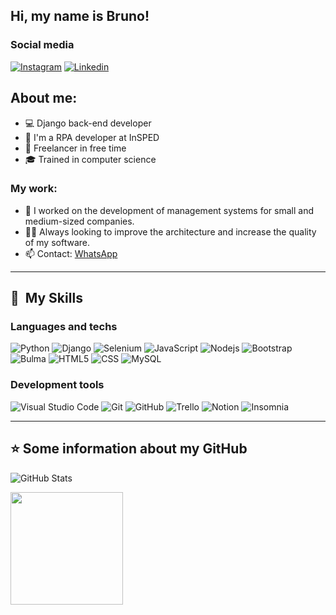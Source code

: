 ## Hi, my name is Bruno!

### Social media
<div>
  <a href="https://www.instagram.com/pythonizando.dev" target="_blank"><img src="https://img.shields.io/badge/-Instagram-E4405F?style=flat&logo=instagram&logoColor=white" alt="Instagram" /></a>
  <a href="https://www.linkedin.com/in/brunorpdev/" target="_blank"><img src="https://img.shields.io/badge/LinkedIn-blue?style=flat&logo=linkedin&labelColor=blue" alt="Linkedin" /></a>
</div>

## About me:

<ul>
  <li>💻 Django back-end developer</li>
  <li>🤖 I'm a RPA developer at InSPED</li>
  <li>💼 Freelancer in free time</li>
  <li>🎓 Trained in computer science</li>
</ul>

### My work:

- 🔭 I worked on the development of management systems for small and medium-sized companies.
- 👨‍💻 Always looking to improve the architecture and increase the quality of my software.
- 📫 Contact: [WhatsApp](https://wa.me/5511937183232)

---

## :rocket: &nbsp;My Skills

### **Languages and techs**

  ![Python](https://img.shields.io/badge/-Python-333333?style=flat&logo=python)
  ![Django](https://img.shields.io/badge/-Django-0c4b33?style=flat&logo=django)
  ![Selenium](https://img.shields.io/badge/-Selenium-333333?style=flat&logo=selenium)
  ![JavaScript](https://img.shields.io/badge/-JavaScript-333333?style=flat&logo=javascript)
  ![Nodejs](https://img.shields.io/badge/-Nodejs-333333?style=flat&logo=node.js)
  ![Bootstrap](https://img.shields.io/badge/-Bootstrap-333333?style=flat&logo=bootstrap)
  ![Bulma](https://img.shields.io/badge/-Bulma-333333?style=flat&logo=bulma)
  ![HTML5](https://img.shields.io/badge/-HTML5-333333?style=flat&logo=HTML5)
  ![CSS](https://img.shields.io/badge/-CSS-333333?style=flat&logo=CSS3&logoColor=1572B6)
  ![MySQL](https://img.shields.io/badge/-MySQL-333333?style=flat&logo=mysql)
  

### **Development tools**

  ![Visual Studio Code](https://img.shields.io/badge/-Visual%20Studio%20Code-333333?style=flat&logo=visual-studio-code&logoColor=007ACC)
  ![Git](https://img.shields.io/badge/-Git-333333?style=flat&logo=git)
  ![GitHub](https://img.shields.io/badge/-GitHub-333333?style=flat&logo=github)
  ![Trello](https://img.shields.io/badge/-Trello-333333?style=flat&logo=trello&logoColor=007ACC)
  ![Notion](https://img.shields.io/badge/-Notion-333333?style=flat&logo=notion)
  ![Insomnia](https://img.shields.io/badge/-Insomnia-333333?style=flat&logo=insomnia)
  
---

## ⭐ Some information about my GitHub

![GitHub Stats](https://github-readme-stats.vercel.app/api?username=obrunodev&show_icons=true&theme=dark)

<div>
  <img height="180em" src="https://github-readme-stats.vercel.app/api/top-langs/?username=obrunodev&layout=compact&langs_count=8&theme=dark"/>
</div>
